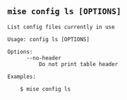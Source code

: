 ## `mise config ls [OPTIONS]`

```text
List config files currently in use

Usage: config ls [OPTIONS]

Options:
      --no-header
          Do not print table header

Examples:

    $ mise config ls
```
